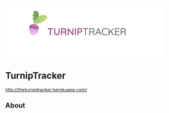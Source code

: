 ![TurnipTracker_Logo](./turniptracker_banner.png)

# TurnipTracker

http://theturniptracker.herokuapp.com/

## About

